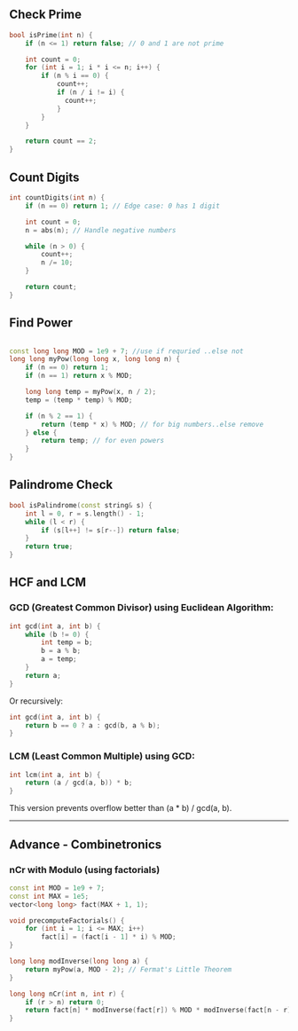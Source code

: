 ## Check Prime 
```cpp
bool isPrime(int n) {
    if (n <= 1) return false; // 0 and 1 are not prime

    int count = 0;
    for (int i = 1; i * i <= n; i++) {
        if (n % i == 0) {
            count++;
            if (n / i != i) {
              count++;
            }
        }
    }

    return count == 2; 
}
```
 
## Count Digits
```cpp
int countDigits(int n) {
    if (n == 0) return 1; // Edge case: 0 has 1 digit

    int count = 0;
    n = abs(n); // Handle negative numbers

    while (n > 0) {
        count++;
        n /= 10;
    }

    return count;
}

```

## Find Power
```cpp

const long long MOD = 1e9 + 7; //use if requried ..else not
long long myPow(long long x, long long n) {
    if (n == 0) return 1;
    if (n == 1) return x % MOD;

    long long temp = myPow(x, n / 2);
    temp = (temp * temp) % MOD;

    if (n % 2 == 1) {
        return (temp * x) % MOD; // for big numbers..else remove
    } else {
        return temp; // for even powers
    }
}
```

## Palindrome Check
```cpp
bool isPalindrome(const string& s) {
    int l = 0, r = s.length() - 1;
    while (l < r) {
        if (s[l++] != s[r--]) return false;
    }
    return true;
}

```

## HCF and LCM
### GCD (Greatest Common Divisor) using Euclidean Algorithm:
```cpp
int gcd(int a, int b) {
    while (b != 0) {
        int temp = b;
        b = a % b;
        a = temp;
    }
    return a;
}
```
Or recursively:

```cpp
int gcd(int a, int b) {
    return b == 0 ? a : gcd(b, a % b);
}
```
### LCM (Least Common Multiple) using GCD:
```cpp
int lcm(int a, int b) {
    return (a / gcd(a, b)) * b;
}
```
This version prevents overflow better than (a * b) / gcd(a, b).

----------------------------------------------------


## Advance - Combinetronics
### nCr with Modulo (using factorials)
```cpp
const int MOD = 1e9 + 7;
const int MAX = 1e5;
vector<long long> fact(MAX + 1, 1);

void precomputeFactorials() {
    for (int i = 1; i <= MAX; i++)
        fact[i] = (fact[i - 1] * i) % MOD;
}

long long modInverse(long long a) {
    return myPow(a, MOD - 2); // Fermat's Little Theorem
}

long long nCr(int n, int r) {
    if (r > n) return 0;
    return fact[n] * modInverse(fact[r]) % MOD * modInverse(fact[n - r]) % MOD;
}

```
